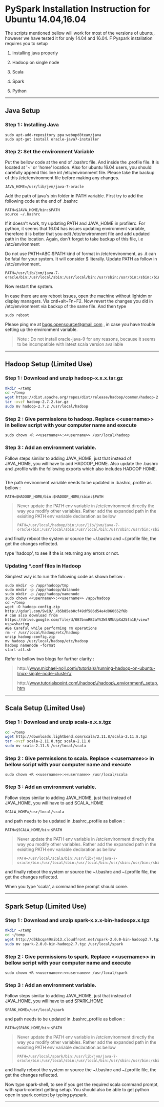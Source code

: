# PySpark Installation Instruction for Ubuntu 14.04,16.04

The scripts mentioned bellow will work for most of the versions of ubuntu, however we have tested it for only 14.04 and 16.04. F Pyspark installation requires you to setup

1. Installing java properly

2. Hadoop on single node

3. Scala

4. Spark

5. Python


---

## Java Setup

### Step 1 : Installing Java

```
sudo apt-add-repository ppa:webupd8team/java
sudo apt-get install oracle-java7-installer
```

### Step 2: Set the environment Variable

Put the bellow code at the end of .bashrc file. And inside the .profile file. It is located at  '~' or 'home' location. Also for ubuntu 16.04 users, you should carefully append this line int \/etc\/environment file. Please take the backup of this \/etc\/environment file before making any changes.

```
JAVA_HOME=/usr/lib/jvm/java-7-oracle
```

Add the path of java's bin folder in PATH variable. First try to add the following code at the end of .bashrc

```
PATH=$JAVA_HOME/bin:$PATH
source ~/.bashrc
```

If it doesn't work, try updating PATH and JAVA\_HOME in profilerc. For python, it seems that 16.04 has issues updating environment variable, therefore it is better that you edit \/etc\/environment file and add updated path in the location. Again, don't forget to take backup of this file, i.e \/etc\/environment

Do not use PATH=ABC:$PATH kind of format in \/etc\/environment, as .it can be fatal for your system. It will consider $ literally. Update PATH as follow in \/etc\/environment.

```
PATH=/usr/lib/jvm/java-7-oracle/bin:/usr/local/sbin:/usr/local/bin:/usr/sbin:/usr/bin:/sbin:/bin:/usr/games:/usr/local/games
```

Now restart the system.

In case there are any reboot issues, open the machine without lightdm or display managers. Via cntl+alt+Fn+F2. Now revert the changes you did in \/etc\/environment via backup of the same file. And then type

```
sudo reboot
```

Please ping me at bugs.opensource@gmail.com , in case you have trouble setting up the environment variable.

> Note : Do not install oracle-java-9 for any reasons, because it seems to be incompatible with latest scala version available

---

## Hadoop Setup \(Limited Use\)

### Step 1 : Download and unzip hadoop-x.x.x.tar.gz

```bash
mkdir ~/temp
cd ~/temp
wget https://dist.apache.org/repos/dist/release/hadoop/common/hadoop-2.7.2/hadoop-2.7.2.tar.gz
tar -xvzf hadoop-2.7.2.tar.gz
sudo mv hadoop-2.7.2 /usr/local/hadoop
```

### Step 2 : Give permissions to hadoop. Replace &lt;&lt;username&gt;&gt; in bellow script with your computer name and execute

```
sudo chown +R <<username>>:<<username>> /usr/local/hadoop
```

### Step 3 : Add an environment variable.

Follow steps similar to adding JAVA\_HOME, just that instead of JAVA\_HOME, you will have to add HADOOP\_HOME. Also update the .bashrc and .profile with the following exports which also includes HADOOP HOME.

```

```

The path environment variable needs to be updated in .bashrc,.profile as bellow :

```
PATH=$HADOOP_HOME/bin:$HADOOP_HOME/sbin:$PATH
```

> Never update the PATH env variable in \/etc\/environment directly the way you modify other variables. Rather add the expanded path in the exisiting PATH env variable declaration as bellow
> 
> ```
> PATH=/usr/local/hadoop/bin:/usr/lib/jvm/java-7-oracle/bin:/usr/local/sbin:/usr/local/bin:/usr/sbin:/usr/bin:/sbin:/bin:/usr/games:/usr/local/games
> ```

and finally reboot the system or source the ~\/.bashrc and ~\/.profile file, the get the changes reflected.

type 'hadoop', to see if the is returning any errors or not.

### Updating \*.conf files in Hadoop

Simplest way is to run the following code as shown bellow :

```
sudo mkdir -p /app/hadoop/tmp
sudo mkdir -p /app/hadoop/datanode
sudo mkdir -p /app/hadoop/namenode
sudo chown <<username>>:<<username>> /app/hadoop
cd ~/temp
wget -O hadoop-config.zip http://gdurl.com/Sw19/_/b5b85eb0cf49df586d54e4d060652f6b 
# can also download from https://drive.google.com/file/d/0B7bnnRB2aYVZWlNMbUpXd25fa1E/view?usp=sharing
#Be Careful while performing rm operations
rm -r /usr/local/hadoop/etc/hadoop 
unzip hadoop-config.zip 
mv hadoop /usr/local/hadoop/etc/hadoop
hadoop namenode -format
start-all.sh
```

Refer to bellow two blogs for further clarity : 

> http:\/\/www.michael-noll.com\/tutorials\/running-hadoop-on-ubuntu-linux-single-node-cluster\/
> 
> http:\/\/www.tutorialspoint.com\/hadoop\/hadoop\_enviornment\_setup.htm

---

## Scala Setup \(Limited Use\)

### Step 1 : Download and unzip scala-x.x.x.tgz

```bash
cd ~/temp
wget http://downloads.lightbend.com/scala/2.11.8/scala-2.11.8.tgz
tar -xvzf scala-2.11.8.tgz scala-2.11.8
sudo mv scala-2.11.8 /usr/local/scala
```

### Step 2 : Give permissions to scala. Replace &lt;&lt;username&gt;&gt; in bellow script with your computer name and execute

```
sudo chown +R <<username>>:<<username>> /usr/local/scala
```

### Step 3 : Add an environment variable.

Follow steps similar to adding JAVA\_HOME, just that instead of JAVA\_HOME, you will have to add SCALA\_HOME

```
SCALA_HOME=/usr/local/scala
```

and path needs to be updated in .bashrc,.profile as bellow :

```
PATH=$SCALA_HOME/bin:$PATH
```

> Never update the PATH env variable in \/etc\/environment directly the way you modify other variables. Rather add the expanded path in the exisiting PATH env variable declaration as bellow
> 
> ```
> PATH=/usr/local/scala/bin:/usr/lib/jvm/java-7-oracle/bin:/usr/local/sbin:/usr/local/bin:/usr/sbin:/usr/bin:/sbin:/bin:/usr/games:/usr/local/games
> ```

and finally reboot the system or source the ~\/.bashrc and ~\/.profile file, the get the changes reflected.

When you type 'scala', a command line prompt should come.

---

## Spark Setup \(Limited Use\)

### Step 1 : Download and unzip spark-x.x.x-bin-hadoopx.x.tgz

```bash
mkdir ~/temp
cd ~/temp
wget http://d3kbcqa49mib13.cloudfront.net/spark-2.0.0-bin-hadoop2.7.tgz
sudo mv spark-2.0.0-bin-hadoop2.7.tgz /usr/local/spark
```

### Step 2 : Give permissions to spark. Replace &lt;&lt;username&gt;&gt; in bellow script with your computer name and execute

```
sudo chown +R <<username>>:<<username>> /usr/local/spark
```

### Step 3 : Add an environment variable.

Follow steps similar to adding JAVA\_HOME, just that instead of JAVA\_HOME, you will have to add SPARK\_HOME

```
SPARK_HOME=/usr/local/spark
```

and path needs to be updated in .bashrc,.profile as bellow :

```
PATH=$SPARK_HOME/bin:$PATH
```

> Never update the PATH env variable in \/etc\/environment directly the way you modify other variables. Rather add the expanded path in the exisiting PATH env variable declaration as bellow
> 
> ```
> PATH=/usr/local/spark/bin:/usr/lib/jvm/java-7-oracle/bin:/usr/local/sbin:/usr/local/bin:/usr/sbin:/usr/bin:/sbin:/bin:/usr/games:/usr/local/games
> ```

and finally reboot the system or source the ~\/.bashrc and ~\/.profile file, the get the changes reflected.

Now type spark-shell, to see if you get the required scala command prompt, with spark-context getting setup. You should also be able to get python open in spark context by typing pyspark.

---


